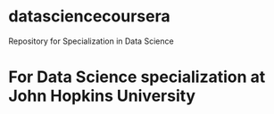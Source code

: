 # datasciencecoursera
Repository for Specialization in Data Science
# For Data Science specialization at John Hopkins University
